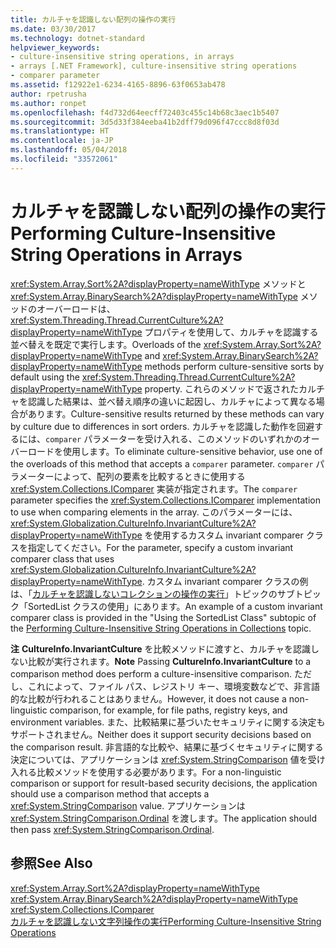 ```yaml
---
title: カルチャを認識しない配列の操作の実行
ms.date: 03/30/2017
ms.technology: dotnet-standard
helpviewer_keywords:
- culture-insensitive string operations, in arrays
- arrays [.NET Framework], culture-insensitive string operations
- comparer parameter
ms.assetid: f12922e1-6234-4165-8896-63f0653ab478
author: rpetrusha
ms.author: ronpet
ms.openlocfilehash: f4d732d64eecff72403c455c14b68c3aec1b5407
ms.sourcegitcommit: 3d5d33f384eeba41b2dff79d096f47ccc8d8f03d
ms.translationtype: HT
ms.contentlocale: ja-JP
ms.lasthandoff: 05/04/2018
ms.locfileid: "33572061"
---
```

# <a name="performing-culture-insensitive-string-operations-in-arrays"></a><span data-ttu-id="f4cb1-102">カルチャを認識しない配列の操作の実行</span><span class="sxs-lookup"><span data-stu-id="f4cb1-102">Performing Culture-Insensitive String Operations in Arrays</span></span>
<span data-ttu-id="f4cb1-103"><xref:System.Array.Sort%2A?displayProperty=nameWithType> メソッドと <xref:System.Array.BinarySearch%2A?displayProperty=nameWithType> メソッドのオーバーロードは、<xref:System.Threading.Thread.CurrentCulture%2A?displayProperty=nameWithType> プロパティを使用して、カルチャを認識する並べ替えを既定で実行します。</span><span class="sxs-lookup"><span data-stu-id="f4cb1-103">Overloads of the <xref:System.Array.Sort%2A?displayProperty=nameWithType> and <xref:System.Array.BinarySearch%2A?displayProperty=nameWithType> methods perform culture-sensitive sorts by default using the <xref:System.Threading.Thread.CurrentCulture%2A?displayProperty=nameWithType> property.</span></span> <span data-ttu-id="f4cb1-104">これらのメソッドで返されたカルチャを認識した結果は、並べ替え順序の違いに起因し、カルチャによって異なる場合があります。</span><span class="sxs-lookup"><span data-stu-id="f4cb1-104">Culture-sensitive results returned by these methods can vary by culture due to differences in sort orders.</span></span> <span data-ttu-id="f4cb1-105">カルチャを認識した動作を回避するには、`comparer` パラメーターを受け入れる、このメソッドのいずれかのオーバーロードを使用します。</span><span class="sxs-lookup"><span data-stu-id="f4cb1-105">To eliminate culture-sensitive behavior, use one of the overloads of this method that accepts a `comparer` parameter.</span></span> <span data-ttu-id="f4cb1-106">`comparer` パラメーターによって、配列の要素を比較するときに使用する <xref:System.Collections.IComparer> 実装が指定されます。</span><span class="sxs-lookup"><span data-stu-id="f4cb1-106">The `comparer` parameter specifies the <xref:System.Collections.IComparer> implementation to use when comparing elements in the array.</span></span> <span data-ttu-id="f4cb1-107">このパラメーターには、<xref:System.Globalization.CultureInfo.InvariantCulture%2A?displayProperty=nameWithType> を使用するカスタム invariant comparer クラスを指定してください。</span><span class="sxs-lookup"><span data-stu-id="f4cb1-107">For the parameter, specify a custom invariant comparer class that uses <xref:System.Globalization.CultureInfo.InvariantCulture%2A?displayProperty=nameWithType>.</span></span> <span data-ttu-id="f4cb1-108">カスタム invariant comparer クラスの例は、「[カルチャを認識しないコレクションの操作の実行](../../../docs/standard/globalization-localization/performing-culture-insensitive-string-operations-in-collections.md)」トピックのサブトピック「SortedList クラスの使用」にあります。</span><span class="sxs-lookup"><span data-stu-id="f4cb1-108">An example of a custom invariant comparer class is provided in the "Using the SortedList Class" subtopic of the [Performing Culture-Insensitive String Operations in Collections](../../../docs/standard/globalization-localization/performing-culture-insensitive-string-operations-in-collections.md) topic.</span></span>  
  
 <span data-ttu-id="f4cb1-109">**注** **CultureInfo.InvariantCulture** を比較メソッドに渡すと、カルチャを認識しない比較が実行されます。</span><span class="sxs-lookup"><span data-stu-id="f4cb1-109">**Note** Passing **CultureInfo.InvariantCulture** to a comparison method does perform a culture-insensitive comparison.</span></span> <span data-ttu-id="f4cb1-110">ただし、これによって、ファイル パス、レジストリ キー、環境変数などで、非言語的な比較が行われることはありません。</span><span class="sxs-lookup"><span data-stu-id="f4cb1-110">However, it does not cause a non-linguistic comparison, for example, for file paths, registry keys, and environment variables.</span></span> <span data-ttu-id="f4cb1-111">また、比較結果に基づいたセキュリティに関する決定もサポートされません。</span><span class="sxs-lookup"><span data-stu-id="f4cb1-111">Neither does it support security decisions based on the comparison result.</span></span> <span data-ttu-id="f4cb1-112">非言語的な比較や、結果に基づくセキュリティに関する決定については、アプリケーションは <xref:System.StringComparison> 値を受け入れる比較メソッドを使用する必要があります。</span><span class="sxs-lookup"><span data-stu-id="f4cb1-112">For a non-linguistic comparison or support for result-based security decisions, the application should use a comparison method that accepts a <xref:System.StringComparison> value.</span></span> <span data-ttu-id="f4cb1-113">アプリケーションは <xref:System.StringComparison.Ordinal> を渡します。</span><span class="sxs-lookup"><span data-stu-id="f4cb1-113">The application should then pass <xref:System.StringComparison.Ordinal>.</span></span>  
  
## <a name="see-also"></a><span data-ttu-id="f4cb1-114">参照</span><span class="sxs-lookup"><span data-stu-id="f4cb1-114">See Also</span></span>  
 <xref:System.Array.Sort%2A?displayProperty=nameWithType>  
 <xref:System.Array.BinarySearch%2A?displayProperty=nameWithType>  
 <xref:System.Collections.IComparer>  
 [<span data-ttu-id="f4cb1-115">カルチャを認識しない文字列操作の実行</span><span class="sxs-lookup"><span data-stu-id="f4cb1-115">Performing Culture-Insensitive String Operations</span></span>](../../../docs/standard/globalization-localization/performing-culture-insensitive-string-operations.md)
